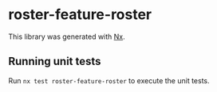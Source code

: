# roster-feature-roster

This library was generated with [Nx](https://nx.dev).

## Running unit tests

Run `nx test roster-feature-roster` to execute the unit tests.
